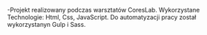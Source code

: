 -Projekt realizowany podczas warsztatów CoresLab.
Wykorzystane Technologie: Html, Css, JavaScript. Do automatyzacji pracy został wykorzystanyn Gulp i Sass.
